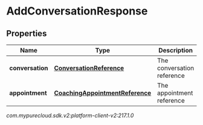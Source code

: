 # AddConversationResponse


## Properties

| Name | Type | Description | Notes |
| ------------ | ------------- | ------------- | ------------- |
| **conversation** | [**ConversationReference**](ConversationReference) | The conversation reference |  [optional] |
| **appointment** | [**CoachingAppointmentReference**](CoachingAppointmentReference) | The appointment reference |  [optional] |




_com.mypurecloud.sdk.v2:platform-client-v2:217.1.0_
